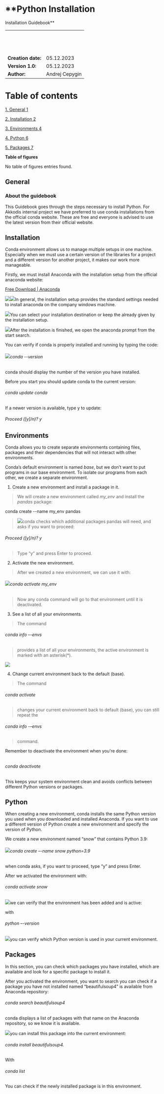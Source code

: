 # **Python Installation  
  
Installation Guidebook**

|                    |                |
| ------------------ | -------------- |
|                    |                |
|                    |                |
|                    |                |
|                    |                |
|                    |                |
|                    |                |
|                    |                |
|                    |                |
|                    |                |
|                    |                |
|                    |                |
|                    |                |
|                    |                |
| **Creation date:** | 05.12.2023     |
| **Version 1.0:**   | 05.12.2023     |
| **Author:**        | Andrej Cepygin |

# **Table of contents**

[1. General 1](#general)

[2. Installation 2](#installation)

[3. Environments 4](#environments)

[4. Python 6](#python)

[5. Packages 7](#packages)

**Table of figures**

No table of figures entries found.

## General

### About the guidebook

This Guidebook goes through the steps necessary to install Python. For
Akkodis internal project we have preferred to use conda installations
from the official conda website. These are free and everyone is advised
to use the latest version from their official website.

## Installation

Conda environment allows us to manage multiple setups in one machine.
Especially when we must use a certain version of the libraries for a
project and a different version for another project, it makes our work
more manageable.

Firstly, we must install Anaconda with the installation setup from the
official anaconda website:

[Free Download | Anaconda](https://www.anaconda.com/download/)

![](media/image4.png)![](media/image5.png)In general, the installation
setup provides the standard settings needed to install anaconda on the
company windows machine.

![](media/image6.png)You can select your installation destination or
keep the already given by the installation setup.

![](media/image7.png)After the installation is finished, we open the
anaconda prompt from the start search.

You can verify if conda is properly installed and running by typing the
code:

###### ![](media/image8.png)conda --version

conda should display the number of the version you have installed.

Before you start you should update conda to the current version:

###### conda update conda

If a newer version is available, type y to update:

###### Proceed (\[y\]/n)? y

## Environments

Conda allows you to create separate environments containing files,
packages and their dependencies that will not interact with other
environments.

Conda’s default environment is named *base*, but we don’t want to put
programs in our base environment. To isolate our programs from each
other, we create a separate environment.

1.  Create a new environment and install a package in it.

> We will create a new environment called *my\_env* and install the
> *pandas* package:

conda create --name my\_env pandas

> ![](media/image9.png)conda checks which additional packages pandas
> will need, and asks if you want to proceed:

###### Proceed (\[y\]/n)? y

> Type “y” and press Enter to proceed.

2.  Activate the new environment.

> After we created a new environment, we can use it with:

###### ![](media/image10.png)conda activate my\_env

> Now any conda command will go to that environment until it is
> deactivated.

3.  See a list of all your environments.

> The command

###### conda info –-envs 

> provides a list of all your environments, the active environment is
> marked with an asterisk(\*).

![](media/image11.png)

4.  Change current environment back to the default (base).

> The command

###### conda activate 

> changes your current environment back to default (base), you can still
> repeat the

###### conda info -–envs 

> command.

Remember to deactivate the environment when you're done:

###### 

###### conda deactivate

This keeps your system environment clean and avoids conflicts between
different Python versions or packages.

## Python

When creating a new environment, conda installs the same Python version
you used when you downloaded and installed Anaconda. If you want to use
a different version of Python create a new environment and specify the
version of Python.

We create a new environment named “snow” that contains Python 3.9:

###### ![](media/image12.png)conda create –-name snow python=3.9

when conda asks, if you want to proceed, type “y” and press Enter.

After we activated the environment with:

###### conda activate snow

![](media/image13.png)we can verify that the environment has been added
and is active:

with

###### python –-version

![](media/image14.png)you can verify which Python version is used in
your current environment.

## Packages

In this section, you can check which packages you have installed, which
are available and look for a specific package to install it.

After you activated the environment, you want to search you can check if
a package you have not installed named “beautifulsoup4” is available
from Anaconda repository:

###### conda search beautifulsoup4

conda displays a list of packages with that name on the Anaconda
repository, so we know it is available.

![](media/image15.png)you can install this package into the current
environment:

###### conda install beautifulsoup4.

With

###### conda list

You can check if the newly installed package is in this environment.
